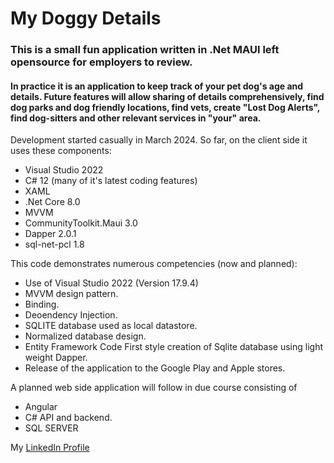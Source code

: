 # My Doggy Details
### This is a small fun application written in .Net MAUI left opensource for employers to review.
#### In practice it is an application to keep track of your pet dog's age and details.  Future features will allow sharing of details comprehensively, find dog parks and dog friendly locations, find vets, create "Lost Dog Alerts", find dog-sitters and other relevant services in "your" area.

Development started casually in March 2024.
So far, on the client side it uses these components:
+ Visual Studio 2022
+ C# 12 (many of it's latest coding features)
+ XAML
+ .Net Core 8.0
+ MVVM
+ CommunityToolkit.Maui 3.0
+ Dapper 2.0.1
+ sql-net-pcl 1.8

This code demonstrates numerous competencies (now and planned):
+ Use of Visual Studio 2022 (Version 17.9.4)
+ MVVM design pattern.
+ Binding.
+ Deoendency Injection.
+ SQLITE database used as local datastore.
+ Normalized database design.
+ Entity Framework Code First style creation of Sqlite database using light weight Dapper.
+ Release of the application to the Google Play and Apple stores.

A planned web side application will follow in due course consisting of 
+ Angular 
+ C# API and backend. 
+ SQL SERVER 


My [LinkedIn Profile](https://www.linkedin.com/in/raymond-b-76779866/) 

